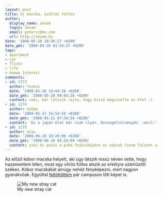```yaml
---
layout: post
title: Új macska, ezúttal foltos
author:
  display_name: sesam
  login: sesam
  email: petersz@me.com
  url: http://sesam.hu
date: '2008-05-20 10:50:27 +0200'
date_gmt: '2008-05-20 01:50:27 +0200'
tags:
- apartment
- cat
- flickr
- life
- Human Interest
comments:
- id: 1273
  author: Youkai
  date: '2008-05-20 18:04:28 +0200'
  date_gmt: '2008-05-20 09:04:28 +0200'
  content: cuki, bár látszik rajta, hogy kissé megviselte az élet :(
- id: 1274
  author: SeSam
  date: '2008-05-21 16:54:54 +0200'
  date_gmt: '2008-05-21 07:54:54 +0200'
  content: 'Ez a japán élet már csak ilyen. Dzsungeltörvények. :evil:'
- id: 1275
  author: miau
  date: '2008-06-20 18:29:09 +0200'
  date_gmt: '2008-06-20 09:29:09 +0200'
  content: simi és puszi a puha fejecskéjére és soksok finom falatot a puha pocijába!
---
```


Az előző kóbor macska helyett, aki úgy látszik rossz néven vette, hogy hazamentem télen, most egy vörös foltos alszik az erkélyre száműzött széken. Kóbor macskákat amúgy nehéz fényképezni, mert nagyon gyanakvóak. Egyúttal [feltöltöttem](http://flickr.com/photos/sesamsys) pár campuson lőtt képet is.

<figure>
  <img src="http://farm4.static.flickr.com/3068/2506661255_fbd946e6e6.jpg" alt="My new stray cat">
  <figcaption>My new stray cat</figcaption>
</figure>
